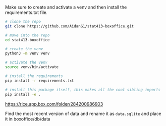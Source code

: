 Make sure to create and activate a venv and then install the requirements.txt file.
```bash
# clone the repo
git clone https://github.com/AidanG1/stat413-boxoffice.git

# move into the repo
cd stat413-boxoffice

# create the venv
python3 -m venv venv

# activate the venv
source venv/bin/activate

# install the requirements
pip install -r requirements.txt

# install this package itself, this makes all the cool sibling imports work nicely
pip install -e .
```

https://rice.app.box.com/folder/284200986903

Find the most recent version of data and rename it as `data.sqlite` and place it in boxoffice/db/data
